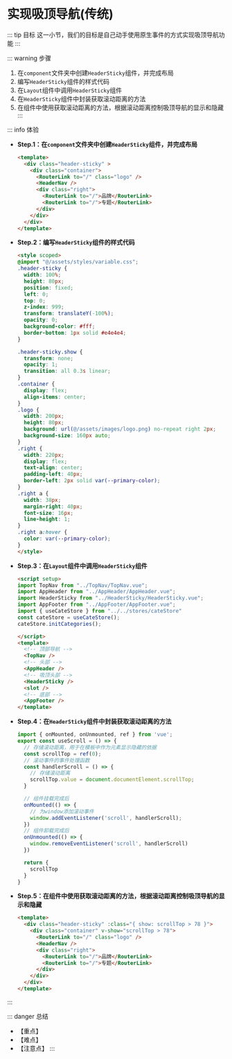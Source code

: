 # 实现吸顶导航(传统)

::: tip 目标
这一小节，我们的目标是自己动手使用原生事件的方式实现吸顶导航功能
:::

::: warning 步骤

1. 在`component`文件夹中创建`HeaderSticky`组件，并完成布局
2. 编写`HeaderSticky`组件的样式代码
3. 在`Layout`组件中调用`HeaderSticky`组件
4. 在`HeaderSticky`组件中封装获取滚动距离的方法
5. 在组件中使用获取滚动距离的方法，根据滚动距离控制吸顶导航的显示和隐藏
:::

::: info 体验

* **Step.1：在`component`文件夹中创建`HeaderSticky`组件，并完成布局**

  ```html
  <template>
    <div class="header-sticky" >
      <div class="container">
        <RouterLink to="/" class="logo" />
        <HeaderNav />
        <div class="right">
          <RouterLink to="/">品牌</RouterLink>
          <RouterLink to="/">专题</RouterLink>
        </div>
      </div>
    </div>
  </template>
  ```

* **Step.2：编写`HeaderSticky`组件的样式代码**

  ```html
  <style scoped>
  @import "@/assets/styles/variable.css";
  .header-sticky {
    width: 100%;
    height: 80px;
    position: fixed;
    left: 0;
    top: 0;
    z-index: 999;
    transform: translateY(-100%);
    opacity: 0;
    background-color: #fff;
    border-bottom: 1px solid #e4e4e4;
  }

  .header-sticky.show {
    transform: none;
    opacity: 1;
    transition: all 0.3s linear;
  }
  .container {
    display: flex;
    align-items: center;
  }
  .logo {
    width: 200px;
    height: 80px;
    background: url(@/assets/images/logo.png) no-repeat right 2px;
    background-size: 160px auto;
  }
  .right {
    width: 220px;
    display: flex;
    text-align: center;
    padding-left: 40px;
    border-left: 2px solid var(--primary-color);
  }
  .right a {
    width: 38px;
    margin-right: 40px;
    font-size: 16px;
    line-height: 1;
  }
  .right a:hover {
    color: var(--primary-color);
  }
  </style>
  ```

* **Step.3：在`Layout`组件中调用`HeaderSticky`组件**

  ```html
  <script setup>
  import TopNav from "../TopNav/TopNav.vue";
  import AppHeader from "../AppHeader/AppHeader.vue";
  import HeaderSticky from "../HeaderSticky/HeaderSticky.vue";
  import AppFooter from "../AppFooter/AppFooter.vue";
  import { useCateStore } from "../../stores/cateStore"
  const cateStore = useCateStore();
  cateStore.initCategories();

  </script>
  <template>
    <!-- 顶部导航 -->
    <TopNav />
    <!-- 头部 -->
    <AppHeader />
    <!-- 吸顶头部 -->
    <HeaderSticky />
    <slot />
    <!-- 底部 -->
    <AppFooter />
  </template>
  ```

* **Step.4：在`HeaderSticky`组件中封装获取滚动距离的方法**

  ```js
  import { onMounted, onUnmounted, ref } from 'vue';
  export const useScroll = () => {
    // 存储滚动距离，用于在模板中作为元素显示隐藏的依据
    const scrollTop = ref(0);
    // 滚动事件的事件处理函数
    const handlerScroll = () => {
      // 存储滚动距离
      scrollTop.value = document.documentElement.scrollTop;
    }

    // 组件挂载完成后
    onMounted(() => {
      // 为window添加滚动事件
      window.addEventListener('scroll', handlerScroll);
    })
    // 组件卸载完成后
    onUnmounted(() => {
      window.removeEventListener('scroll', handlerScroll)
    })

    return {
      scrollTop
    }
  }
  ```

* **Step.5：在组件中使用获取滚动距离的方法，根据滚动距离控制吸顶导航的显示和隐藏**

  ```html
  <template>
    <div class="header-sticky" :class="{ show: scrollTop > 78 }">
      <div class="container" v-show="scrollTop > 78">
        <RouterLink to="/" class="logo" />
        <HeaderNav />
        <div class="right">
          <RouterLink to="/">品牌</RouterLink>
          <RouterLink to="/">专题</RouterLink>
        </div>
      </div>
    </div>
  </template>
  ```

:::

::: danger 总结

* 【重点】
* 【难点】
* 【注意点】
:::
